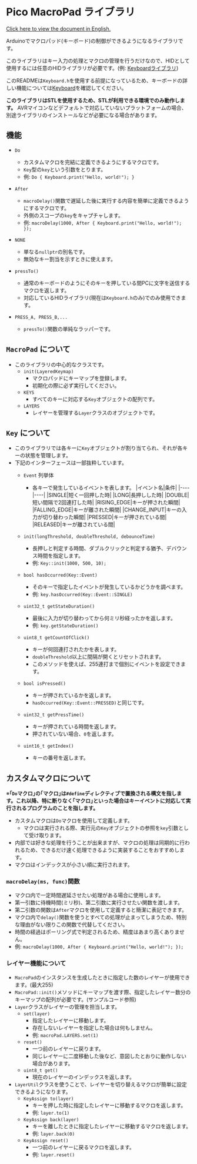 # Pico MacroPad ライブラリ
[Click here to view the document in English.](/README.md)

Arduinoでマクロパッド(キーボード)の制御ができるようになるライブラリです。

このライブラリはキー入力の処理とマクロの管理を行うだけなので、HIDとして使用するには任意のHIDライブラリが必要です。(例: [Keyboardライブラリ](https://github.com/arduino-libraries/Keyboard))


このREADMEは`Keyboard.h`を使用する前提になっているため、キーボードの詳しい機能については[Keyboard](https://github.com/arduino-libraries/Keyboard)を確認してください。

__このライブラリはSTLを使用するため、STLが利用できる環境でのみ動作します。__
AVRマイコンなどデフォルトで対応していないプラットフォームの場合、別途ライブラリのインストールなどが必要になる場合があります。

## 機能
- `Do`
    - カスタムマクロを完結に定義できるようにするマクロです。
    - `Key`型の`key`という引数をとります。
    - 例: ```Do { Keyboard.print("Hello, world!"); }```
- `After`
    - `macroDelay()`関数で遅延した後に実行する内容を簡単に定義できるようにするマクロです。
    - 外側のスコープの`key`をキャプチャします。
    - 例: ```macroDelay(1000, After { Keyboard.print("Hello, world!"); });```

- `NONE`
    - 単なる`nullptr`の別名です。
    - 無効なキー割当を示すときに使えます。

- `pressTo()`
    - 通常のキーボードのようにそのキーを押している間PCに文字を送信するマクロを返します。
    - 対応しているHIDライブラリ(現在は`Keyboard.h`のみ)でのみ使用できます。

- `PRESS_A, PRESS_B,...`
    - `pressTo()`関数の単純なラッパーです。

## `MacroPad` について
- このライブラリの中心的なクラスです。
    - `init(LayeredKeymap)`
        - マクロパッドにキーマップを登録します。
        - 初期化の際に必ず実行してください。
    - `KEYS`
        - すべてのキーに対応する`Key`オブジェクトの配列です。
    - `LAYERS`
        - レイヤーを管理する`Layer`クラスのオブジェクトです。


## `Key` について
- このライブラリでは各キーに`Key`オブジェクトが割り当てられ、それが各キーの状態を管理します。
- 下記のインターフェースは一部抜粋しています。
    - `Event` 列挙体
        - 各キーで発生しているイベントを表します。
            |イベント名|条件|
            |----|----|
            |SINGLE|短く一回押した時|
            |LONG|長押しした時|
            |DOUBLE|短い間隔で2回連打した時|
            |RISING_EDGE|キーが押された瞬間|
            |FALLING_EDGE|キーが離された瞬間|
            |CHANGE_INPUT|キーの入力が切り替わった瞬間|
            |PRESSED|キーが押されている間|
            |RELEASED|キーが離されている間|

    - `init(longThreshold, doubleThreshold, debounceTime)`
        - 長押しと判定する時間、ダブルクリックと判定する猶予、デバウンス時間を指定します。
        - 例: `Key::init(1000, 500, 10);`
    - `bool hasOccurred(Key::Event)`
        - そのキーで指定したイベントが発生しているかどうかを調べます。
        - 例: `key.hasOccurred(Key::Event::SINGLE)`
    - `uint32_t getStateDuration()`
        - 最後に入力が切り替わってから何ミリ秒経ったかを返します。
        - 例: `key.getStateDuration()`
    - `uint8_t getCountOfClick()`
        - キーが何回連打されたかを表します。
        - `doubleThreshold`以上に間隔が開くとリセットされます。
        - このメソッドを使えば、255連打まで個別にイベントを設定できます。
    - `bool isPressed()`
        - キーが押されているかを返します。
        - `hasOccurred(Key::Event::PRESSED)`と同じです。
    - `uint32_t getPressTime()`
        - キーが押されている時間を返します。
        - 押されていない場合、`0`を返します。
    - `uint16_t getIndex()`
        - キーの番号を返します。

## カスタムマクロについて
※__｢`Do`マクロ｣の｢マクロ｣は`#define`ディレクティブで置換される構文を指します。これ以降、特に断りなく｢マクロ｣といった場合はキーイベントに対応して実行されるプログラムのことを指します。__
- カスタムマクロは`Do`マクロを使用して定義します。
    - マクロは実行される際、実行元の`Key`オブジェクトの参照を`key`引数として受け取ります。
- 内部では好きな処理を行うことが出来ますが、マクロの処理は同期的に行われるため、できるだけ速く処理できるように実装することをおすすめします。
- マクロはインデックスが小さい順に実行されます。
### `macroDelay(ms, func)`関数
- マクロ内で一定時間遅延させたい処理がある場合に使用します。
- 第一引数に待機時間(ミリ秒)、第二引数に実行させたい関数を渡します。
- 第二引数の関数は`After`マクロを使用して定義すると簡潔に表記できます。
- マクロ内で`delay()`関数を使うとすべての処理が止まってしまうため、特別な理由がない限りこの関数で代替してください。
- 時間の経過はポーリング式で判定されるため、精度はあまり高くありません。
- 例: ```macroDelay(1000, After { Keyboard.print("Hello, world!"); });```

### レイヤー機能について
- `MacroPad`のインスタンスを生成したときに指定した数のレイヤーが使用できます。(最大255)
- `MacroPad::init()`メソッドにキーマップを渡す際、指定したレイヤー数分のキーマップの配列が必要です。(サンプルコード参照)
- `Layer`クラスがレイヤーの管理を担当します。
    - `set(layer)`
        - 指定したレイヤーに移動します。
        - 存在しないレイヤーを指定した場合は何もしません。
        - 例: ```macroPad.LAYERS.set(1)```
    - `reset()`
        - 一つ前のレイヤーに戻ります。
        - 同じレイヤーに二度移動した後など、意図したとおりに動作しない場合があります。
    - `uint8_t get()`
        - 現在のレイヤーのインデックスを返します。
- `LayerUtil`クラスを使うことで、レイヤーを切り替えるマクロが簡単に設定できるようになります。
    - `KeyAssign to(layer)`
        - キーを押した時に指定したレイヤーに移動するマクロを返します。
        - 例: ```layer.to(1)```
    - `KeyAssign back(layer)`
        - キーを離したときに指定したレイヤーに移動するマクロを返します。
        - 例: ```layer.back(0)```
    - `KeyAssign reset()`
        - 一つ前のレイヤーに戻るマクロを返します。
        - 例: ```layer.reset()```